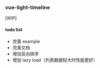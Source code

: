 
### vue-light-timeline

[WIP]

#### todo list

- 完善 example
- 完善文档
- 增加反向排序
- 增加 lazy load（列表数据较大时性能更好）
